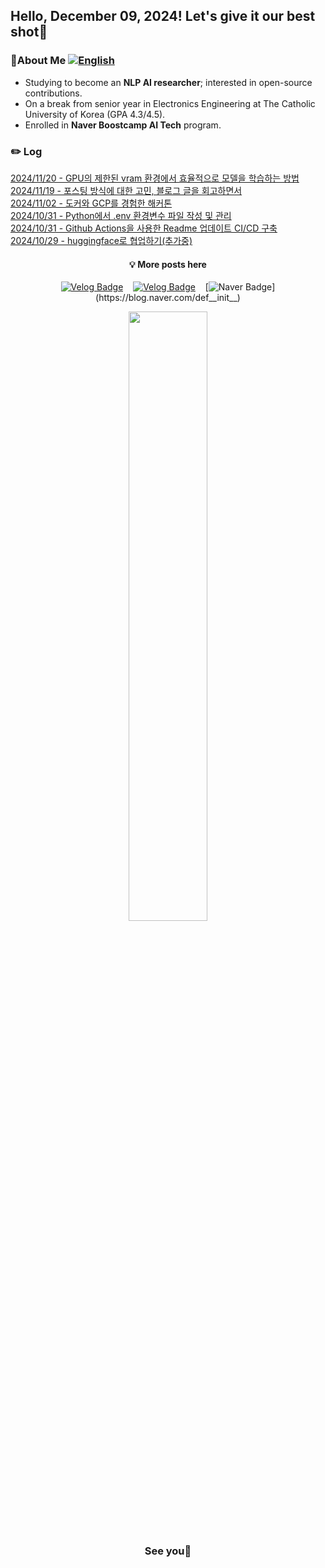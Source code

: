 ## Hello, December 09, 2024! Let's give it our best shot💪

### 🚀About Me [![English](https://img.shields.io/badge/CV-ENG-d5dff8.svg)](CV_ENG.pdf)

- Studying to become an **NLP AI researcher**; interested in open-source contributions.
- On a break from senior year in Electronics Engineering at The Catholic University of Korea (GPA 4.3/4.5).
- Enrolled in **Naver Boostcamp AI Tech** program.

### ✏️ Log 
[2024/11/20 - GPU의 제한된 vram 환경에서 효율적으로 모델을 학습하는 방법](https://def-init.tistory.com/entry/GPU%EC%9D%98-%EC%A0%9C%ED%95%9C%EB%90%9C-vram-%ED%99%98%EA%B2%BD%EC%97%90%EC%84%9C-%ED%9A%A8%EC%9C%A8%EC%A0%81%EC%9C%BC%EB%A1%9C-%EB%AA%A8%EB%8D%B8%EC%9D%84-%ED%95%99%EC%8A%B5%ED%95%98%EB%8A%94-%EB%B0%A9%EB%B2%95) <br/>
[2024/11/19 - 포스팅 방식에 대한 고민, 블로그 글을 회고하면서](https://def-init.tistory.com/entry/%ED%8F%AC%EC%8A%A4%ED%8C%85-%EB%B0%A9%EC%8B%9D%EC%97%90-%EB%8C%80%ED%95%9C-%EA%B3%A0%EB%AF%BC-%EB%B8%94%EB%A1%9C%EA%B7%B8-%EA%B8%80%EC%9D%84-%ED%9A%8C%EA%B3%A0%ED%95%98%EB%A9%B4%EC%84%9C) <br/>
[2024/11/02 - 도커와 GCP를 경험한 해커톤](https://def-init.tistory.com/entry/%EB%8F%84%EC%BB%A4%EC%99%80-GCP%EB%A5%BC-%EA%B2%BD%ED%97%98%ED%95%9C-%ED%95%B4%EC%BB%A4%ED%86%A4) <br/>
[2024/10/31 - Python에서 .env 환경변수 파일 작성 및 관리](https://def-init.tistory.com/entry/Python%EC%97%90%EC%84%9C-env-%ED%99%98%EA%B2%BD%EB%B3%80%EC%88%98-%ED%8C%8C%EC%9D%BC-%EC%9E%91%EC%84%B1-%EB%B0%8F-%EA%B4%80%EB%A6%AC) <br/>
[2024/10/31 - Github Actions을 사용한 Readme 업데이트 CI/CD 구축](https://def-init.tistory.com/entry/Github-Actions%EC%9D%84-%EC%82%AC%EC%9A%A9%ED%95%9C-Readme-%EC%97%85%EB%8D%B0%EC%9D%B4%ED%8A%B8-CICD-%EA%B5%AC%EC%B6%95) <br/>
[2024/10/29 - huggingface로 협업하기(추가중)](https://def-init.tistory.com/entry/huggingface%EB%A1%9C-%ED%98%91%EC%97%85%ED%95%98%EA%B8%B0%EC%B6%94%EA%B0%80%EC%A4%91) <br/>


<div align="center">

#### 💡 More posts here

[![Velog Badge](http://img.shields.io/badge/Tistory-F76A1C?style=flat-square&logo=Tistory&logoColor=white&link=https://def-init.tistory.com)](https://def-init.tistory.com/)
&nbsp;&nbsp;
[![Velog Badge](http://img.shields.io/badge/Velog-20C997?style=flat-square&logo=Velog&logoColor=white&link=https://velog.io/@kms39273/posts)](https://velog.io/@kms39273/posts)
&nbsp;&nbsp;
[![Naver Badge](https://img.shields.io/badge/Naver-03C75A?style=flat-square&logo=Naver&logoColor=white&link=https://blog.naver.com/def__init__)](https://blog.naver.com/def__init__)

</div>

<div align="center">

<img src="https://github.com/user-attachments/assets/8fa48fc4-0b28-4ea3-9f77-241896097d70" style="width: 50%;">

### See you👋

</div>

